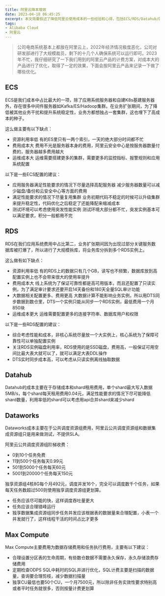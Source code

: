```yaml
---
title: 阿里云降本增效
date: 2023-04-18 06:45:25
excerpt: 本文简要叙述了降低阿里云使用成本的一些经验和心得，包括ECS/RDS/Datahub/DataWorks和Max Compute
tags:
- Alibaba Cloud
- 阿里云
---
```


> 公司电商系统基本上都放在阿里云上，2022年经济情况极度恶化，公司对研发部进行了大规模裁员，剩下的十几个人确保系统可以运行即可。2023年不忙，我仔细研究了一下我们用到的阿里云产品的计费方案，对成本大的产品进行了优化，取得了一定的效果，下面会按阿里云产品来记录一下做了哪些优化。


## ECS

ECS是我们成本中占比最大的一项，除了应用系统服务器和自建K8s基建服务器外，存在很多中间件服务器如Kafka/ES/Hadoop集群。在业务扩张期间，为了降低被其他业务干扰和提升系统稳定性，业务方都想独占一套集群，这也埋下了高成本的种子。

这么做主要有以下缺点：

- 资源利用率低 有的ES里只有一两个索引，一天的绝大部分时间都不忙
- 费用成本大 费用不光是服务器本身的费用，阿里云安全中心是按服务器数量付费的，服务器越多费用越大
- 运维成本大 运维需要搭建更多的集群，需要更多的监控指标、报警规则和应用系统配置

以下是一些ECS配置的建议：

- 应用服务器满足性能要求的情况下尽量选择高配服务器 减少服务器数量可以减少磁盘/备份和云安全中心等方面的费用
- 满足性能要求的情况下尽量复用集群 业务初期代码不稳定的时候可以升级集群来提升稳定性，代码优化之后稳定了还能降配来缩减成本
- 测试环境可以考虑使用突发性能实例 测试环境大部分都不忙，突发实例基本可以满足要求，积分一般都用不完

## RDS

RDS在我们应用系统费用中占比第二，业务扩张期间因为出现过部分关键服务数据库被打爆了，所以进行了大规模拆库，将业务库分拆到多个RDS实例上。

这么做有如下缺点：

- 资源利用率低 有的RDS上的数据只有几个GB，读写也不频繁，数据库放到高配置实例上也不会带来很大的使用率提升
- 费用成本大 线上系统为了保证可靠性都是高可用版本，而且还配置了只读实例，为了满足审计要求还要开启14天备份和180天全量SQL审计功能
- 大数据相关配置更多、费用更高 大数据计算不能影响业务实例，所以用DTS同步数据到数仓里，DTS一个实例只能从同步一个RDS实例，最低费用一个月850块
- 运维成本更大 运维需要配置更多的连接字符串、数据库用户和权限

以下是一些RDS配置的建议：

- 综合考虑性能和成本，非核心系统尽量放一个大实例上，核心系统为了保障可靠性可以单独配置实例
- 关注RDS实例磁盘利用率，RDS使用的是SSD磁盘，费用高，一般保证可用空间比最大表大就可以了，就可以满足大表DDL操作
- DTS实时同步成本高，可以考虑从只读实例离线抽取数据

## Datahub

Datahub的成本主要在于存储成本和shard租用费用，单个shard最大写入数据5MB/s，每个shard每天租用费用0.04元，满足性能要求的情况下尽可能降低shard数量，利用率低的shard可以考虑用api合并shard来减少shard

## Dataworks

Dataworks成本主要在于公共调度资源组费用，阿里云公共调度资源组和数据集成资源组只是用来做测试，不提供SLA。

阿里云公共调度资源组阶梯收费：

- 0到10个任务免费
- 11到500个任务每天0.99元
- 501到5000个任务每天60元
- 5001到20000个任务每天150元

独享资源组4核8G每个月492元，调度并发16个，完全可以调度数千个任务，如果每天任务数超过500则使用独享调度资源组更划算。

- 任务应该尽可能的快，这样调度吞吐量更大
- 任务应该合理错峰运行
- 独享数据集成资源组同步任务并发应该根据表的数据量来合理配置，小表一个并发就行了，这样线程干活的时间占比才更多

## Max Compute

Max Compute主要费用为数据存储费用和任务执行费用，主要有以下建议：

- 合理设置分区表的生命周期，有些数仓数据不需要永久保存，永久存储浪费存储费用
- 定期检查ODPS SQL中耗时的SQL并进行优化，SQL计费主要是扫描的数据量，查询要合理剪枝，减少数据扫描量
- 独享CU最低也要50个CU，一个月7500元，所以除非任务实效性要求特别高或者平时任务就很多，否则按量计费更划算